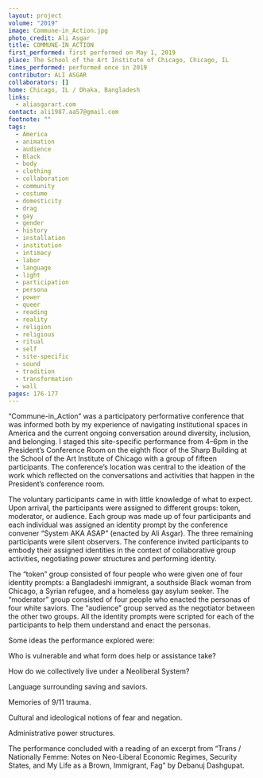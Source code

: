 ```yaml
---
layout: project
volume: "2019"
image: Commune-in_Action.jpg
photo_credit: Ali Asgar
title: COMMUNE-IN_ACTION
first_performed: first performed on May 1, 2019
place: The School of the Art Institute of Chicago, Chicago, IL
times_performed: performed once in 2019
contributor: ALI ASGAR
collaborators: []
home: Chicago, IL / Dhaka, Bangladesh
links:
  - aliasgarart.com
contact: ali1987.aa57@gmail.com
footnote: ""
tags:
  - America
  - animation
  - audience
  - Black
  - body
  - clothing
  - collaboration
  - community
  - costume
  - domesticity
  - drag
  - gay
  - gender
  - history
  - installation
  - institution
  - intimacy
  - labor
  - language
  - light
  - participation
  - persona
  - power
  - queer
  - reading
  - reality
  - religion
  - religious
  - ritual
  - self
  - site-specific
  - sound
  - tradition
  - transformation
  - wall
pages: 176-177
---
```


“Commune-in_Action” was a participatory performative conference that was informed both by my experience of navigating institutional spaces in America and the current ongoing conversation around diversity, inclusion, and belonging. I staged this site-specific performance from 4–6pm in the President’s Conference Room on the eighth floor of the Sharp Building at the School of the Art Institute of Chicago with a group of fifteen participants. The conference’s location was central to the ideation of the work which reflected on the conversations and activities that happen in the President’s conference room.

The voluntary participants came in with little knowledge of what to expect. Upon arrival, the participants were assigned to different groups: token, moderator, or audience. Each group was made up of four participants and each individual was assigned an identity prompt by the conference convener “System AKA ASAP” (enacted by Ali Asgar). The three remaining participants were silent observers. The conference invited participants to embody their assigned identities in the context of collaborative group activities, negotiating power structures and performing identity.

The “token” group consisted of four people who were given one of four identity prompts: a Bangladeshi immigrant, a southside Black woman from Chicago, a Syrian refugee, and a homeless gay asylum seeker. The “moderator” group consisted of four people who enacted the personas of four white saviors. The “audience” group served as the negotiator between the other two groups. All the identity prompts were scripted for each of the participants to help them understand and enact the personas.

Some ideas the performance explored were:

Who is vulnerable and what form does help or assistance take?

How do we collectively live under a Neoliberal System?

Language surrounding saving and saviors.

Memories of 9/11 trauma.

Cultural and ideological notions of fear and negation.

Administrative power structures.

The performance concluded with a reading of an excerpt from “Trans / Nationally Femme: Notes on Neo-Liberal Economic Regimes, Security States, and My Life as a Brown, Immigrant, Fag” by Debanuj Dashgupat.
